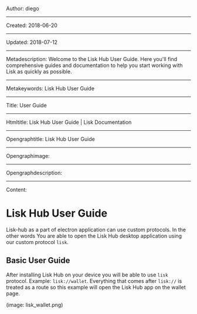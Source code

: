 Author: diego

----

Created: 2018-06-20

----

Updated: 2018-07-12

----

Metadescription: Welcome to the Lisk Hub User Guide. Here you'll find comprehensive guides and documentation to help you start working with Lisk as quickly as possible.

----

Metakeywords: Lisk Hub User Guide

----

Title: User Guide

----

Htmltitle: Lisk Hub User Guide | Lisk Documentation

----

Opengraphtitle: Lisk Hub User Guide

----

Opengraphimage: 

----

Opengraphdescription: 

----

Content: 

# Lisk Hub User Guide
Lisk-hub as a part of electron application can use custom protocols. In the other words You are able to open the Lisk Hub desktop application using our custom protocol `lisk`.

## Basic User Guide
After installing Lisk Hub on your device you will be able to use `lisk` protocol. Example: `lisk://wallet`. Everything that comes after `lisk://` is treated as a route so this example will open the Lisk Hub app on the wallet page.

(image: lisk_wallet.png)